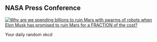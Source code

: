 ## NASA Press Conference
[![Why are we spending billions to ruin Mars with swarms of robots when Elon Musk has promised to ruin Mars for a FRACTION of the cost?](https://imgs.xkcd.com/comics/nasa_press_conference.png)](https://xkcd.com/1583/ "Why are we spending billions to ruin Mars with swarms of robots when Elon Musk has promised to ruin Mars for a FRACTION of the cost?")

Your daily random xkcd
